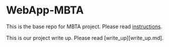 # WebApp-MBTA
 This is the base repo for MBTA project. Please read [instructions](instructions.md). 

This is our project write up. Please read [write_up][write_up.md].